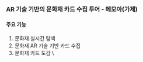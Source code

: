 ### AR 기술 기반의 문화재 카드 수집 투어 - 메모아(가제)

#### 주요 기능
1. 문화재 실시간 탐색
2. 문화재 AR 기술 기반 카드 수집
3. 문화재 카드 도감
\
